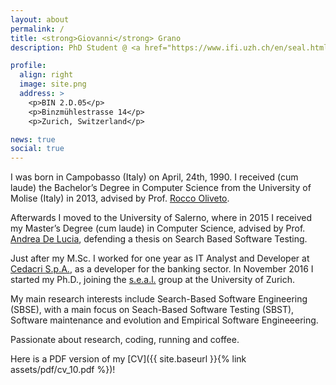 ```yaml
---
layout: about
permalink: /
title: <strong>Giovanni</strong> Grano
description: PhD Student @ <a href="https://www.ifi.uzh.ch/en/seal.html">s.e.a.l.</a>. University of Zurich. Department of Informatics

profile:
  align: right
  image: site.png
  address: >
    <p>BIN 2.D.05</p>
    <p>Binzmühlestrasse 14</p>
    <p>Zurich, Switzerland</p>

news: true
social: true
---
```


I was born in Campobasso (Italy) on April, 24th, 1990. I received (cum laude) the Bachelor’s Degree in Computer Science from the University of Molise (Italy) in 2013, advised by Prof. [Rocco Oliveto](https://dibt.unimol.it/staff/oliveto/).

Afterwards I moved to the University of Salerno, where in 2015 I received my Master’s Degree (cum laude) in Computer Science, advised by Prof. [Andrea De Lucia](http://docenti.unisa.it/003241/home), defending a thesis on Search Based Software Testing.

Just after my M.Sc. I worked for one year as IT Analyst and Developer at [Cedacri S.p.A.](http://www.cedacri.it/cedacri/en/index.html), as a developer for the banking sector. In November 2016 I started my Ph.D., joining the [s.e.a.l.](https://www.ifi.uzh.ch/en/seal.html) group at the University of Zurich.

My main research interests include Search-Based Software Engineering (SBSE), with a main focus on Seach-Based Software Testing (SBST), Software maintenance and evolution and Empirical Software Engineeering.

Passionate about research, coding, running and coffee. 

Here is a PDF version of my [CV]({{ site.baseurl }}{% link assets/pdf/cv_10.pdf %})!